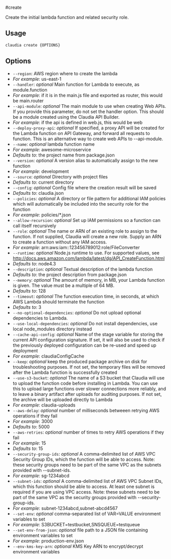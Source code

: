 #create

Create the initial lambda function and related security role.

## Usage

```bash
claudia create {OPTIONS}
```

## Options

*  `--region`:  AWS region where to create the lambda
  * _For example_: us-east-1
*  `--handler`:  _optional_ Main function for Lambda to execute, as module.function
  * _For example_: if it is in the main.js file and exported as router, this would be main.router
*  `--api-module`:  _optional_ The main module to use when creating Web APIs. 
  If you provide this parameter, do not set the handler option.
  This should be a module created using the Claudia API Builder.
  * _For example_: if the api is defined in web.js, this would be web
*  `--deploy-proxy-api`:  _optional_ If specified, a proxy API will be created for the Lambda 
  function on API Gateway, and forward all requests to function.
  This is an alternative way to create web APIs to --api-module.
*  `--name`:  _optional_ lambda function name
  * _For example_: awesome-microservice
  * _Defaults to_: the project name from package.json
*  `--version`:  _optional_ A version alias to automatically assign to the new function
  * _For example_: development
*  `--source`:  _optional_ Directory with project files
  * _Defaults to_: current directory
*  `--config`:  _optional_ Config file where the creation result will be saved
  * _Defaults to_: claudia.json
*  `--policies`:  _optional_ A directory or file pattern for additional IAM policies
  which will automatically be included into the security role for the function
  * _For example_: policies/*.json
*  `--allow-recursion`:  _optional_ Set up IAM permissions so a function can call itself recursively
*  `--role`:  _optional_ The name or ARN of an existing role to assign to the function. 
  If not supplied, Claudia will create a new role. Supply an ARN to create a function without any IAM access.
  * _For example_: arn:aws:iam::123456789012:role/FileConverter
*  `--runtime`:  _optional_ Node.js runtime to use. For supported values, see
  http://docs.aws.amazon.com/lambda/latest/dg/API_CreateFunction.html
  * _Defaults to_: node4.3
*  `--description`:  _optional_ Textual description of the lambda function
  * _Defaults to_: the project description from package.json
*  `--memory`:  _optional_ The amount of memory, in MB, your Lambda function is given.
  The value must be a multiple of 64 MB.
  * _Defaults to_: 128
*  `--timeout`:  _optional_ The function execution time, in seconds, at which AWS Lambda should terminate the function
  * _Defaults to_: 3
*  `--no-optional-dependencies`:  _optional_ Do not upload optional dependencies to Lambda.
*  `--use-local-dependencies`:  _optional_ Do not install dependencies, use local node_modules directory instead
*  `--cache-api-config`:  _optional_ Name of the stage variable for storing the current API configuration signature.
  If set, it will also be used to check if the previously deployed configuration can be re-used and speed up deployment
  * _For example_: claudiaConfigCache
*  `--keep`:  _optional_ keep the produced package archive on disk for troubleshooting purposes.
  If not set, the temporary files will be removed after the Lambda function is successfully created
*  `--use-s3-bucket`:  _optional_ The name of a S3 bucket that Claudia will use to upload the function code before installing in Lambda.
  You can use this to upload large functions over slower connections more reliably, and to leave a binary artifact
  after uploads for auditing purposes. If not set, the archive will be uploaded directly to Lambda
  * _For example_: claudia-uploads
*  `--aws-delay`:  _optional_ number of milliseconds betweeen retrying AWS operations if they fail
  * _For example_: 3000
  * _Defaults to_: 5000
*  `--aws-retries`:  _optional_ number of times to retry AWS operations if they fail
  * _For example_: 15
  * _Defaults to_: 15
*  `--security-group-ids`:  _optional_ A comma-delimited list of AWS VPC Security Group IDs, which the function will be able to access.
  Note: these security groups need to be part of the same VPC as the subnets provided with --subnet-ids.
  * _For example_: sg-1234abcd
*  `--subnet-ids`:  _optional_ A comma-delimited list of AWS VPC Subnet IDs, which this function should be able to access.
  At least one subnet is required if you are using VPC access.
  Note: these subnets need to be part of the same VPC as the security groups provided with --security-group-ids.
  * _For example_: subnet-1234abcd,subnet-abcd4567
*  `--set-env`:  _optional_ comma-separated list of VAR=VALUE environment variables to set
  * _For example_: S3BUCKET=testbucket,SNSQUEUE=testqueue
*  `--set-env-from-json`:  _optional_ file path to a JSON file containing environment variables to set
  * _For example_: production-env.json
*  `--env-kms-key-arn`:  _optional_ KMS Key ARN to encrypt/decrypt environment variables
